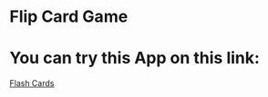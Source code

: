 # Flip Card Game

# You can try this App on this link:

[Flash Cards](https://p-attila.github.io/FlipCard-Game/build/)
